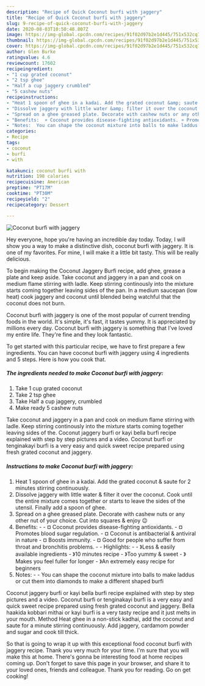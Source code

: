 ```yaml
---
description: "Recipe of Quick Coconut burfi with jaggery"
title: "Recipe of Quick Coconut burfi with jaggery"
slug: 9-recipe-of-quick-coconut-burfi-with-jaggery
date: 2020-08-03T10:50:48.807Z
image: https://img-global.cpcdn.com/recipes/91f02d97b2e1d445/751x532cq70/coconut-burfi-with-jaggery-recipe-main-photo.jpg
thumbnail: https://img-global.cpcdn.com/recipes/91f02d97b2e1d445/751x532cq70/coconut-burfi-with-jaggery-recipe-main-photo.jpg
cover: https://img-global.cpcdn.com/recipes/91f02d97b2e1d445/751x532cq70/coconut-burfi-with-jaggery-recipe-main-photo.jpg
author: Glen Burke
ratingvalue: 4.6
reviewcount: 17602
recipeingredient:
- "1 cup grated coconut"
- "2 tsp ghee"
- "Half a cup jaggery crumbled"
- "5 cashew nuts"
recipeinstructions:
- "Heat 1 spoon of ghee in a kadai. Add the grated coconut &amp; saute for 2 minutes stirring continuously."
- "Dissolve jaggery with little water &amp; filter it over the coconut. Cook until the entire mixture comes together or starts to leave the sides of the utensil. Finally add a spoon of ghee."
- "Spread on a ghee greased plate. Decorate with cashew nuts or any other nut of your choice. Cut into squares &amp; enjoy 😉"
- "Benefits:  ¤ Coconut provides disease-fighting antioxidants. ¤ Promotes blood sugar regulation. ¤ Coconut is antibacterial &amp; antiviral in nature ¤ Boosts immunity.  ¤ Good for people who suffer from throat and bronchitis problems.  Highlights:  》Less &amp; easily available ingredients  》10 minutes recipe  》Too yummy &amp; sweet  》Makes you feel fuller for longer  》An extremely easy recipe for beginners"
- "Notes:  You can shape the coconut mixture into balls to make laddus or cut them into diamonds to make a different shaped burfi"
categories:
- Recipe
tags:
- coconut
- burfi
- with

katakunci: coconut burfi with 
nutrition: 198 calories
recipecuisine: American
preptime: "PT17M"
cooktime: "PT30M"
recipeyield: "2"
recipecategory: Dessert

---
```



![Coconut burfi with jaggery](https://img-global.cpcdn.com/recipes/91f02d97b2e1d445/751x532cq70/coconut-burfi-with-jaggery-recipe-main-photo.jpg)

Hey everyone, hope you're having an incredible day today. Today, I will show you a way to make a distinctive dish, coconut burfi with jaggery. It is one of my favorites. For mine, I will make it a little bit tasty. This will be really delicious.

To begin making the Coconut Jaggery Burfi recipe, add ghee, grease a plate and keep aside. Take coconut and jaggery in a pan and cook on medium flame stirring with ladle. Keep stirring continously into the mixture starts coming together leaving sides of the pan. In a medium saucepan (low heat) cook jaggery and coconut until blended being watchful that the coconut does not burn.

Coconut burfi with jaggery is one of the most popular of current trending foods in the world. It's simple, it's fast, it tastes yummy. It is appreciated by millions every day. Coconut burfi with jaggery is something that I've loved my entire life. They're fine and they look fantastic.


To get started with this particular recipe, we have to first prepare a few ingredients. You can have coconut burfi with jaggery using 4 ingredients and 5 steps. Here is how you cook that.

<!--inarticleads1-->

##### The ingredients needed to make Coconut burfi with jaggery:

1. Take 1 cup grated coconut
1. Take 2 tsp ghee
1. Take Half a cup jaggery, crumbled
1. Make ready 5 cashew nuts


Take coconut and jaggery in a pan and cook on medium flame stirring with ladle. Keep stirring continously into the mixture starts coming together leaving sides of the. Coconut jaggery burfi or kayi bella burfi recipe explained with step by step pictures and a video. Coconut burfi or tenginakayi burfi is a very easy and quick sweet recipe prepared using fresh grated coconut and jaggery. 

<!--inarticleads2-->

##### Instructions to make Coconut burfi with jaggery:

1. Heat 1 spoon of ghee in a kadai. Add the grated coconut &amp; saute for 2 minutes stirring continuously.
1. Dissolve jaggery with little water &amp; filter it over the coconut. Cook until the entire mixture comes together or starts to leave the sides of the utensil. Finally add a spoon of ghee.
1. Spread on a ghee greased plate. Decorate with cashew nuts or any other nut of your choice. Cut into squares &amp; enjoy 😉
1. Benefits: -  - ¤ Coconut provides disease-fighting antioxidants. - ¤ Promotes blood sugar regulation. - ¤ Coconut is antibacterial &amp; antiviral in nature - ¤ Boosts immunity.  - ¤ Good for people who suffer from throat and bronchitis problems. -  - Highlights: -  - 》Less &amp; easily available ingredients  - 》10 minutes recipe  - 》Too yummy &amp; sweet  - 》Makes you feel fuller for longer  - 》An extremely easy recipe for beginners
1. Notes: -  - You can shape the coconut mixture into balls to make laddus or cut them into diamonds to make a different shaped burfi


Coconut jaggery burfi or kayi bella burfi recipe explained with step by step pictures and a video. Coconut burfi or tenginakayi burfi is a very easy and quick sweet recipe prepared using fresh grated coconut and jaggery. Bella haakida kobbari mithai or kayi burfi is a very tasty recipe and it just melts in your mouth. Method Heat ghee in a non-stick kadhai, add the coconut and saute for a minute stirring continuously. Add jaggery, cardamom powder and sugar and cook till thick. 

So that is going to wrap it up with this exceptional food coconut burfi with jaggery recipe. Thank you very much for your time. I'm sure that you will make this at home. There's gonna be interesting food at home recipes coming up. Don't forget to save this page in your browser, and share it to your loved ones, friends and colleague. Thank you for reading. Go on get cooking!
